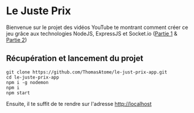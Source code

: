 # Le Juste Prix

Bienvenue sur le projet des vidéos YouTube te montrant comment créer ce jeu grâce aux technologies NodeJS, ExpressJS et Socket.io ([Partie 1](https://www.youtube.com/watch?v=bbjpnF74V6c) & [Partie 2](https://www.youtube.com/watch?v=Ss4NaXhVt_4))

## Récupération et lancement du projet

```
git clone https://github.com/ThomasAtome/le-just-prix-app.git
cd le-juste-prix-app
npm i -g nodemon
npm i
npm start
```

Ensuite, il te suffit de te rendre sur l'adresse [http://localhost](http://localhost)